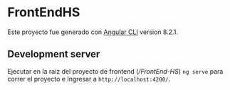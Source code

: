 # FrontEndHS

Este proyecto fue generado con [Angular CLI](https://github.com/angular/angular-cli) version 8.2.1. 

## Development server

Ejecutar en la raiz del proyecto de frontend (_/FrontEnd-HS_) `ng serve` para correr el proyecto e Ingresar a `http://localhost:4200/`.
